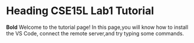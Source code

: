 # Heading CSE15L Lab1 Tutorial
**Bold** Welcome to the tutorial page! In this page,you will know how to install the VS Code, connect the remote server,and try typing some commands.

